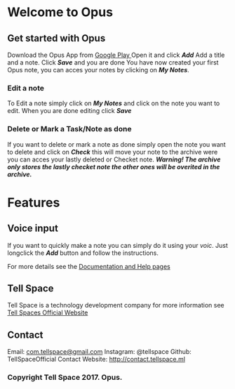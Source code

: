 # Welcome to Opus

## Get started with Opus

Download the Opus App from <a href="#"> Google Play </a>
Open it and click ***Add***
Add a title and a note.
Click ***Save*** and you are done
You have now created your first Opus note, you can acces your notes by clicking on ***My Notes***.
### Edit a note

To Edit a note simply click on ***My Notes*** and click on the note you want to edit.
When you are done editing click ***Save***

### Delete or Mark a Task/Note as done

If you want to delete or mark a note as done simply open the note you want to delete and click on ***Check*** this will move your note to the archive were you can acces your lastly deleted or Checket note.
***Warning! The archive only stores the lastly checket note the other ones will be overited in the archive.***

# Features

## Voice input

If you want to quickly make a note you can simply do it using your _voic_. Just longclick the ***Add*** button and follow the instructions.




For more details see the <a href="#"> Documentation and Help pages </a>

## Tell Space

Tell Space is a technology development company for more information see <a href="http://tellspace.ml"> Tell Spaces Official Website </a>

## Contact

Email: com.tellspace@gmail.com
Instagram: @tellspace
Github: TellSpaceOfficial
Contact Website: <a href="http://contact.tellspace.ml"> http://contact.tellspace.ml </a>




### Copyright Tell Space 2017. Opus.
